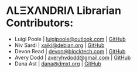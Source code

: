 # ΛLΞXΛNDRIΛ Librarian Contributors:
* Luigi Poole | <luigipoole@outlook.com> | [GitHub](https://github.com/luigiplr)
* Niv Sardi | <xaiki@debian.org> | [GitHub](https://github.com/xaiki)
* Devon Read | <devon@blocktech.com> | [GitHub](https://github.com/devonjames)
* Avery Dodd | <averyhvdodd@gmail.com> | [GitHub](https://github.com/averydodd)
* Dana Ast | <dana@dmxt.org> | [GitHub](https://github.com/dmxt)
